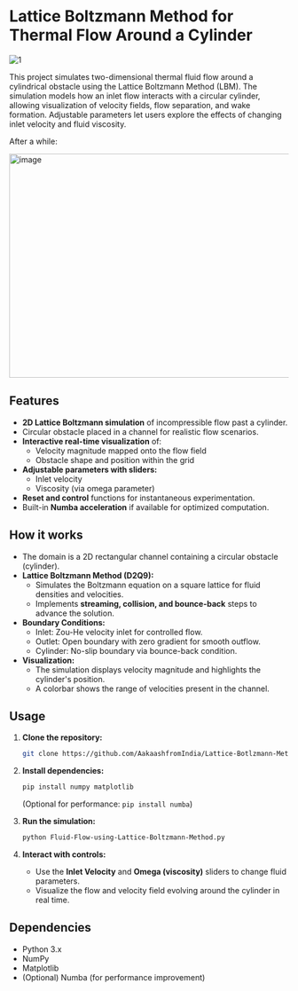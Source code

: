 # Lattice Boltzmann Method for Thermal Flow Around a Cylinder

![1](https://github.com/user-attachments/assets/7766006a-be2f-4993-9287-f07c32ee1abb)


This project simulates two-dimensional thermal fluid flow around a cylindrical obstacle using the Lattice Boltzmann Method (LBM). The simulation models how an inlet flow interacts with a circular cylinder, allowing visualization of velocity fields, flow separation, and wake formation. Adjustable parameters let users explore the effects of changing inlet velocity and fluid viscosity.

After a while:

<img width="850" height="404" alt="image" src="https://github.com/user-attachments/assets/e3c633c0-53a4-4574-858f-13128dce6a89" />


## Features

- **2D Lattice Boltzmann simulation** of incompressible flow past a cylinder.
- Circular obstacle placed in a channel for realistic flow scenarios.
- **Interactive real-time visualization** of:
  - Velocity magnitude mapped onto the flow field
  - Obstacle shape and position within the grid
- **Adjustable parameters with sliders:**
  - Inlet velocity
  - Viscosity (via omega parameter)
- **Reset and control** functions for instantaneous experimentation.
- Built-in **Numba acceleration** if available for optimized computation.

## How it works

- The domain is a 2D rectangular channel containing a circular obstacle (cylinder).
- **Lattice Boltzmann Method (D2Q9):**
  - Simulates the Boltzmann equation on a square lattice for fluid densities and velocities.
  - Implements **streaming, collision, and bounce-back** steps to advance the solution.
- **Boundary Conditions:**
  - Inlet: Zou-He velocity inlet for controlled flow.
  - Outlet: Open boundary with zero gradient for smooth outflow.
  - Cylinder: No-slip boundary via bounce-back condition.
- **Visualization:**
  - The simulation displays velocity magnitude and highlights the cylinder's position.
  - A colorbar shows the range of velocities present in the channel.


## Usage

1. **Clone the repository:**
   ```bash
   git clone https://github.com/AakaashfromIndia/Lattice-Botlzmann-Method-for-thermal-flow-around-a-Cylinder.git
   ```

2. **Install dependencies:**
   ```bash
   pip install numpy matplotlib
   ```
   (Optional for performance: `pip install numba`)

3. **Run the simulation:**
   ```bash
   python Fluid-Flow-using-Lattice-Boltzmann-Method.py
   ```

4. **Interact with controls:**
   - Use the **Inlet Velocity** and **Omega (viscosity)** sliders to change fluid parameters.
   - Visualize the flow and velocity field evolving around the cylinder in real time.

## Dependencies

- Python 3.x
- NumPy
- Matplotlib
- (Optional) Numba (for performance improvement)

